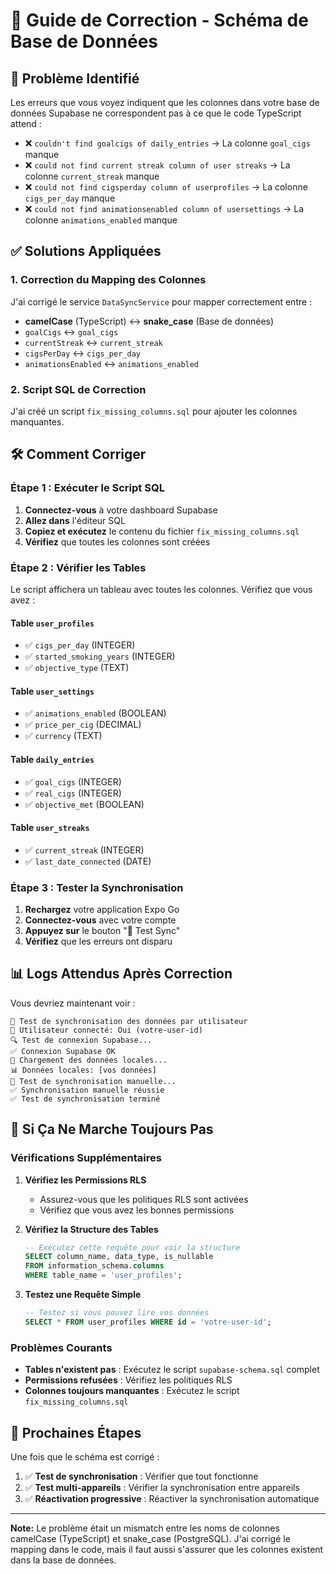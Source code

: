# 🔧 Guide de Correction - Schéma de Base de Données

## 🚨 Problème Identifié

Les erreurs que vous voyez indiquent que les colonnes dans votre base de données Supabase ne correspondent pas à ce que le code TypeScript attend :

- ❌ `couldn't find goalcigs of daily_entries` → La colonne `goal_cigs` manque
- ❌ `could not find current streak column of user streaks` → La colonne `current_streak` manque  
- ❌ `could not find cigsperday column of userprofiles` → La colonne `cigs_per_day` manque
- ❌ `could not find animationsenabled column of usersettings` → La colonne `animations_enabled` manque

## ✅ Solutions Appliquées

### 1. **Correction du Mapping des Colonnes**
J'ai corrigé le service `DataSyncService` pour mapper correctement entre :
- **camelCase** (TypeScript) ↔ **snake_case** (Base de données)
- `goalCigs` ↔ `goal_cigs`
- `currentStreak` ↔ `current_streak`
- `cigsPerDay` ↔ `cigs_per_day`
- `animationsEnabled` ↔ `animations_enabled`

### 2. **Script SQL de Correction**
J'ai créé un script `fix_missing_columns.sql` pour ajouter les colonnes manquantes.

## 🛠️ Comment Corriger

### **Étape 1 : Exécuter le Script SQL**
1. **Connectez-vous** à votre dashboard Supabase
2. **Allez dans** l'éditeur SQL
3. **Copiez et exécutez** le contenu du fichier `fix_missing_columns.sql`
4. **Vérifiez** que toutes les colonnes sont créées

### **Étape 2 : Vérifier les Tables**
Le script affichera un tableau avec toutes les colonnes. Vérifiez que vous avez :

#### **Table `user_profiles`**
- ✅ `cigs_per_day` (INTEGER)
- ✅ `started_smoking_years` (INTEGER)
- ✅ `objective_type` (TEXT)

#### **Table `user_settings`**
- ✅ `animations_enabled` (BOOLEAN)
- ✅ `price_per_cig` (DECIMAL)
- ✅ `currency` (TEXT)

#### **Table `daily_entries`**
- ✅ `goal_cigs` (INTEGER)
- ✅ `real_cigs` (INTEGER)
- ✅ `objective_met` (BOOLEAN)

#### **Table `user_streaks`**
- ✅ `current_streak` (INTEGER)
- ✅ `last_date_connected` (DATE)

### **Étape 3 : Tester la Synchronisation**
1. **Rechargez** votre application Expo Go
2. **Connectez-vous** avec votre compte
3. **Appuyez sur** le bouton "🧪 Test Sync"
4. **Vérifiez** que les erreurs ont disparu

## 📊 Logs Attendus Après Correction

Vous devriez maintenant voir :
```
🧪 Test de synchronisation des données par utilisateur
👤 Utilisateur connecté: Oui (votre-user-id)
🔍 Test de connexion Supabase...
✅ Connexion Supabase OK
📱 Chargement des données locales...
📊 Données locales: [vos données]
🔄 Test de synchronisation manuelle...
✅ Synchronisation manuelle réussie
✅ Test de synchronisation terminé
```

## 🚨 Si Ça Ne Marche Toujours Pas

### **Vérifications Supplémentaires**

1. **Vérifiez les Permissions RLS**
   - Assurez-vous que les politiques RLS sont activées
   - Vérifiez que vous avez les bonnes permissions

2. **Vérifiez la Structure des Tables**
   ```sql
   -- Exécutez cette requête pour voir la structure
   SELECT column_name, data_type, is_nullable 
   FROM information_schema.columns 
   WHERE table_name = 'user_profiles';
   ```

3. **Testez une Requête Simple**
   ```sql
   -- Testez si vous pouvez lire vos données
   SELECT * FROM user_profiles WHERE id = 'votre-user-id';
   ```

### **Problèmes Courants**

- **Tables n'existent pas** : Exécutez le script `supabase-schema.sql` complet
- **Permissions refusées** : Vérifiez les politiques RLS
- **Colonnes toujours manquantes** : Exécutez le script `fix_missing_columns.sql`

## 🎯 Prochaines Étapes

Une fois que le schéma est corrigé :
1. ✅ **Test de synchronisation** : Vérifier que tout fonctionne
2. ✅ **Test multi-appareils** : Vérifier la synchronisation entre appareils
3. ✅ **Réactivation progressive** : Réactiver la synchronisation automatique

---

**Note:** Le problème était un mismatch entre les noms de colonnes camelCase (TypeScript) et snake_case (PostgreSQL). J'ai corrigé le mapping dans le code, mais il faut aussi s'assurer que les colonnes existent dans la base de données.

